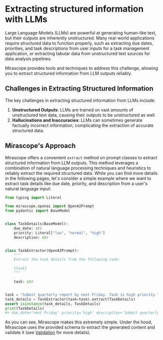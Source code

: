 # Extracting structured information with LLMs

Large Language Models (LLMs) are powerful at generating human-like text, but their outputs are inherently unstructured. Many real-world applications require structured data to function properly, such as extracting due dates, priorities, and task descriptions from user inputs for a task management application, or extracting tabular data from unstructured text sources for data analysis pipelines.

Mirascope provides tools and techniques to address this challenge, allowing you to extract structured information from LLM outputs reliably.

## Challenges in Extracting Structured Information

The key challenges in extracting structured information from LLMs include:

1. **Unstructured Outputs**: LLMs are trained on vast amounts of unstructured text data, causing their outputs to be unstructured as well.
2. **Hallucinations and Inaccuracies**: LLMs can sometimes generate factually incorrect information, complicating the extraction of accurate structured data.

## Mirascope's Approach

Mirascope offers a convenient `extract` method on prompt classes to extract structured information from LLM outputs. This method leverages a combination of natural language processing techniques and heuristics to reliably extract the required structured data. While you can find more details in the following pages, let's consider a simple example where we want to extract task details like due date, priority, and description from a user's natural language input:

```python
from typing import Literal

from mirascope.openai import OpenAIPrompt
from pydantic import BaseModel


class TaskDetails(BaseModel):
	due_date: str
	priority: Literal["low", "normal", "high"]
	description: str


class TaskExtractor(OpenAIPrompt):
	"""
	Extract the task details from the following task:

	{task}
	"""

	task: str


task = "Submit quarterly report by next Friday. Task is high priority."
task_details = TaskExtractor(task=task).extract(TaskDetails)
assert isinstance(task_details, TaskDetails)
print(TaskDetails)
#> due_date='next Friday' priority='high' description='Submit quarterly report'
```

As you can see, Mirascope makes this extremely simple. Under the hood, Mirascope uses the provided schema to extract the generated content and validate it (see [Validation](validation.md) for more details).
